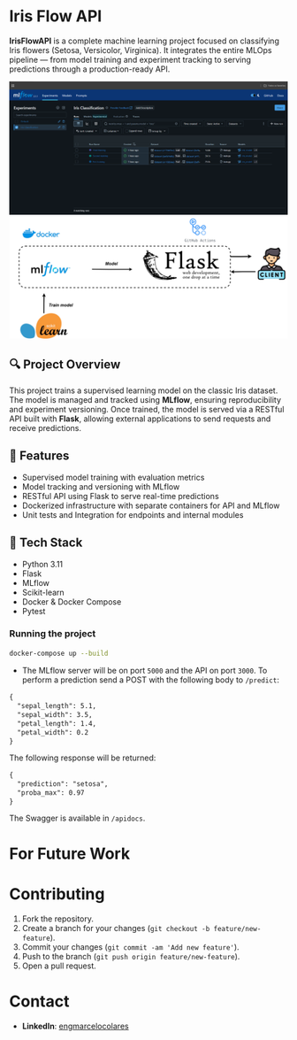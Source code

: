 #  Iris Flow API

**IrisFlowAPI** is a complete machine learning project focused on classifying Iris flowers (Setosa, Versicolor, Virginica). It integrates the entire MLOps pipeline — from model training and experiment tracking to serving predictions through a production-ready API.


![mlflow](static/screen.png)
![flow](static/flow.png)

## 🔍 Project Overview

This project trains a supervised learning model on the classic Iris dataset. The model is managed and tracked using **MLflow**, ensuring reproducibility and experiment versioning. Once trained, the model is served via a RESTful API built with **Flask**, allowing external applications to send requests and receive predictions.

## 🚀 Features

- Supervised model training with evaluation metrics
- Model tracking and versioning with MLflow
- RESTful API using Flask to serve real-time predictions
- Dockerized infrastructure with separate containers for API and MLflow
- Unit tests and Integration for endpoints and internal modules

## 🧰 Tech Stack

- Python 3.11
- Flask
- MLflow
- Scikit-learn
- Docker & Docker Compose
- Pytest

### Running the project

```bash
docker-compose up --build
```
* The MLflow server will be on port ``5000`` and the API on port ``3000``. To perform a prediction send a POST with the following body to ``/predict``:

```
{
  "sepal_length": 5.1,
  "sepal_width": 3.5,
  "petal_length": 1.4,
  "petal_width": 0.2
}
```
The following response will be returned:
```
{
  "prediction": "setosa",
  "proba_max": 0.97
}
```
The Swagger is available in ``/apidocs``.

# For Future Work

# Contributing

1. Fork the repository.
2. Create a branch for your changes (`git checkout -b feature/new-feature`).
3. Commit your changes (`git commit -am 'Add new feature'`).
4. Push to the branch (`git push origin feature/new-feature`).
5. Open a pull request.

# Contact

- **LinkedIn**: [engmarcelocolares](https://www.linkedin.com/in/engmarcelocolares/)